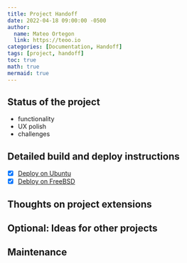 ```yaml
---
title: Project Handoff
date: 2022-04-18 09:00:00 -0500
author:
  name: Mateo Ortegon
  link: https://teoo.io
categories: [Documentation, Handoff]
tags: [project, handoff]
toc: true
math: true
mermaid: true
---
```


## Status of the project
- functionality
- UX polish
- challenges

## Detailed build and deploy instructions
- [x] [Deploy on Ubuntu]()
- [x] [Debloy on FreeBSD]()

## Thoughts on project extensions
## Optional: Ideas for other projects
## Maintenance
